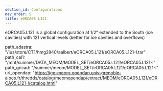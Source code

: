```yaml
---
section_id: Configurations
nav_order: 5
title: eORCA05.L121
---
```


eORCA05.L121 is a global configuration at 1/2° extended to the South (ice cavities) with 121 vertical levels (better for ice cavities and overflows)

path_adastra: "/lus/store/CT1/hmg2840/aalbert/eORCA05.L121/eORCA05.L121-I.tar"
path_cal1: "/mnt/summer/DATA_MEOM/MODEL_SET/eORCA05.L121/eORCA05.L121-I"
path_gricad: "/summer/meom/MODEL_SET/eORCA05.L121/eORCA05.L121-I"
url_opendap: "https://ige-meom-opendap.univ-grenoble-alpes.fr/thredds/catalog/meomopendap/extract/MEOM/eORCA05.L121/eORCA05.L121-I/catalog.html"
